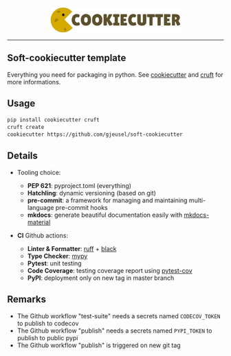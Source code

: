 <p align="center">
  <img width="60%" src="_static/cookiecutter_logo.png" />
</p>

---

## Soft-cookiecutter template

Everything you need for packaging in python.
See [cookiecutter](https://github.com/audreyr/cookiecutter) and [cruft](https://github.com/cruft/cruft) for more informations.

## Usage

```bash
pip install cookiecutter cruft
cruft create
cookiecutter https://github.com/gjeusel/soft-cookiecutter
```

## Details

- Tooling choice:
  - **PEP 621**: pyproject.toml (everything)
  - **Hatchling**: dynamic versioning (based on git)
  - **pre-commit**: a framework for managing and maintaining multi-language pre-commit hooks
  - **mkdocs**: generate beautiful documentation easily with [mkdocs-material](https://squidfunk.github.io/mkdocs-material/)

- **CI** Github actions:
  - **Linter & Formatter**: [ruff](https://github.com/charliermarsh/ruff) + [black](https://github.com/psf/black)
  - **Type Checker**: [mypy](https://github.com/python/mypy)
  - **Pytest**: unit testing
  - **Code Coverage**: testing coverage report using [pytest-cov](https://github.com/pytest-dev/pytest-cov)
  - **PyPI**: deployment only on new tag in master branch

## Remarks

- The Github workflow "test-suite" needs a secrets named `CODECOV_TOKEN` to publish to codecov
- The Github workflow "publish" needs a secrets named `PYPI_TOKEN` to publish to public pypi
- The Github workflow "publish" is triggered on new git tag
